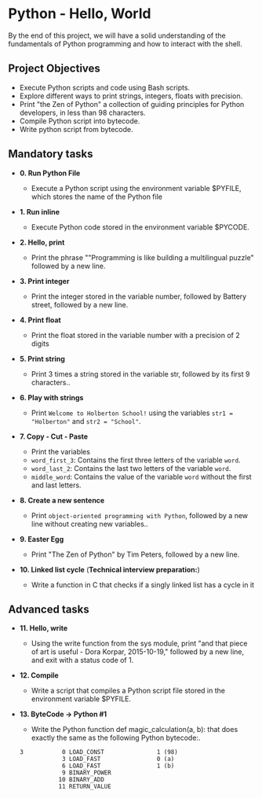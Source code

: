 # Python - Hello, World
By the end of this project, we will have a solid understanding of the fundamentals of Python programming and how to interact with the shell.
## Project Objectives
- Execute Python scripts and code using Bash scripts.
- Explore different ways to print strings, integers, floats with precision.
- Print "the Zen of Python" a collection of guiding principles for Python developers, in less than 98 characters.
- Compile Python script into bytecode.
- Write python script from bytecode.

## Mandatory tasks
* **0. Run Python File**
  * Execute a Python script using the environment variable $PYFILE, which stores the name of the Python file

* **1. Run inline**
  * Execute Python code stored in the environment variable $PYCODE.

* **2. Hello, print**
  * Print the phrase ""Programming is like building a multilingual puzzle" followed by a new line.

* **3. Print integer**
  * Print the integer stored in the variable number, followed by Battery street, followed by a new line.

* **4. Print float**
  * Print the float stored in the variable number with a precision of 2 digits

* **5. Print string**
  * Print 3 times a string stored in the variable str, followed by its first 9 characters..

* **6. Play with strings**
  * Print `Welcome to Holberton School!` using the variables `str1 = "Holberton"` and `str2 = "School"`.

* **7. Copy - Cut - Paste**
  * Print the variables
  * `word_first_3`: Contains the first three letters of the variable `word`.
  * `word_last_2`: Contains the last two letters of the variable `word`.
  * `middle_word`: Contains the value of the variable `word` without the first and last letters.
  

* **8. Create a new sentence**
  * Print `object-oriented
  programming with Python`, followed by a new line without creating new variables..

* **9. Easter Egg**
  * Print "The Zen of Python" by Tim Peters, followed by a new line.

* **10. Linked list cycle** (**Technical interview preparation:**)
  * Write a function in C that checks if a singly linked list has a cycle in it

## Advanced tasks

* **11. Hello, write**
  * Using the write function from the sys module, print "and that piece of art is useful - Dora Korpar, 2015-10-19," followed by a new line, and exit with a status code of 1.
  
* **12. Compile**
  * Write a script that compiles a Python script file stored in the environment variable $PYFILE.
  
* **13. ByteCode -> Python #1**
  * Write the Python function def magic_calculation(a, b): that does exactly the same as the following Python bytecode:.
  ```
  3           0 LOAD_CONST               1 (98)
              3 LOAD_FAST                0 (a)
              6 LOAD_FAST                1 (b)
              9 BINARY_POWER
             10 BINARY_ADD
             11 RETURN_VALUE
```


